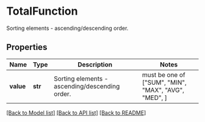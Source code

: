 # TotalFunction

Sorting elements - ascending/descending order.

## Properties
Name | Type | Description | Notes
------------ | ------------- | ------------- | -------------
**value** | **str** | Sorting elements - ascending/descending order. |  must be one of ["SUM", "MIN", "MAX", "AVG", "MED", ]

[[Back to Model list]](../README.md#documentation-for-models) [[Back to API list]](../README.md#documentation-for-api-endpoints) [[Back to README]](../README.md)


